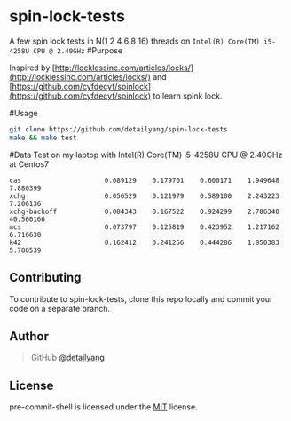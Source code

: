 # spin-lock-tests
A few spin lock tests in N(1 2 4 6 8 16) threads on `Intel(R) Core(TM) i5-4258U CPU @ 2.40GHz` 
#Purpose

Inspired by [http://locklessinc.com/articles/locks/](http://locklessinc.com/articles/locks/) and [https://github.com/cyfdecyf/spinlock](https://github.com/cyfdecyf/spinlock) to learn spink lock.

#Usage

```bash
git clone https://github.com/detailyang/spin-lock-tests
make && make test
```

#Data
Test on my laptop with Intel(R) Core(TM) i5-4258U CPU @ 2.40GHz at Centos7
```
cas                     0.089129	0.179701	0.600171	1.949648	7.880399
xchg                    0.056529	0.121979	0.589100	2.243223	7.206136
xchg-backoff            0.084343	0.167522	0.924299	2.786340	40.560166
mcs                     0.073797	0.125819	0.423952	1.217162	6.716630
k42                     0.162412	0.241256	0.444286	1.850383	5.780539
```

Contributing
------------

To contribute to spin-lock-tests, clone this repo locally and commit your code on a separate branch. 


Author
------

> GitHub [@detailyang](https://github.com/detailyang)     


License
-------

pre-commit-shell is licensed under the [MIT](https://github.com/detailyang/spin-lock-tests/blob/master/LICENSE) license.  
